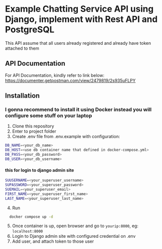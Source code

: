 
# Example Chatting Service API using Django, implement with Rest API and PostgreSQL

This API assume that all users already registered and already have token attached to them



## API Documentation
For API Documentation, kindly refer to link below:
https://documenter.getpostman.com/view/2479819/2s935uFLPY
## Installation
### I gonna recommend to install it using Docker instead you will configure some stuff on your laptop
1. Clone this repository
2. Enter to project folder
3. Create .env file from .env.example with configuration:
```bash
DB_NAME=<your_db_name>
DB_HOST=<use db container name that defined in docker-compose.yml>
DB_PASS=<your_db_password>
DB_USER=<your_db_username> 
```
#### this for login to django admin site
```bash
SUUSERNAME=<your_superuser_username>
SUPASSWORD=<your_superuser_password>
SUEMAIL=<your_superuser_email>
FIRST_NAME=<your_superuser_first_name>
LAST_NAME=<your_superuser_last_name>
```
4. Run
```bash
  docker compose up -d 
```
5. Once container is up, open browser and go to ```yourip:8000```, eg: ```localhost:8000```
6. Login to Django admin site with configured credential on .env
7. Add user, and attach token to those user
    